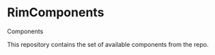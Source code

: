 RimComponents
=============

Components

This repository contains the set of available components from the repo.
